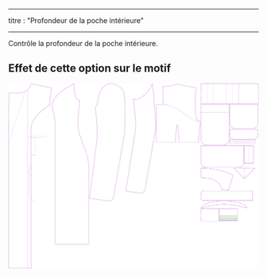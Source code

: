 - - -
titre : "Profondeur de la poche intérieure"
- - -

Contrôle la profondeur de la poche intérieure.

## Effet de cette option sur le motif

![Cette image montre l'effet de cette option en superposant plusieurs variantes qui ont une valeur différente pour cette option](carlita_innerpocketdepth_sample.svg "Effet de cette option sur le modèle")
